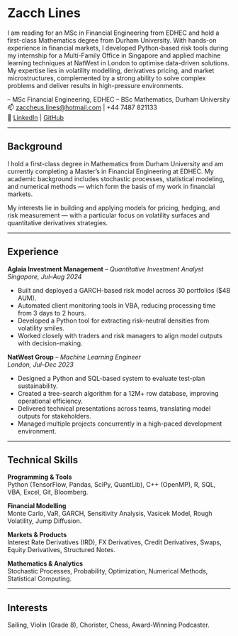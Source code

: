 # Zacch Lines

I am reading for an MSc in Financial Engineering from EDHEC and hold a first-class Mathematics degree from Durham University. With hands-on experience in financial markets, I developed Python-based risk tools during my internship for a Multi-Family Office in Singapore and applied machine learning techniques at NatWest in London to optimise data-driven solutions. My expertise lies in volatility modelling, derivatives pricing, and market microstructures, complemented by a strong ability to solve complex problems and deliver results in high-pressure environments.

– MSc Financial Engineering, EDHEC
– BSc Mathematics, Durham University
📫 zaccheus.lines@hotmail.com | +44 7487 821133  
🔗 [LinkedIn](https://www.linkedin.com/in/your-link) | [GitHub](https://github.com/your-github)

---

## Background

I hold a first-class degree in Mathematics from Durham University and am currently completing a Master’s in Financial Engineering at EDHEC. My academic background includes stochastic processes, statistical modeling, and numerical methods — which form the basis of my work in financial markets.

My interests lie in building and applying models for pricing, hedging, and risk measurement — with a particular focus on volatility surfaces and quantitative derivatives strategies.

---

## Experience

**Aglaia Investment Management** – *Quantitative Investment Analyst*  
_Singapore, Jul–Aug 2024_

- Built and deployed a GARCH-based risk model across 30 portfolios ($4B AUM).
- Automated client monitoring tools in VBA, reducing processing time from 3 days to 2 hours.
- Developed a Python tool for extracting risk-neutral densities from volatility smiles.
- Worked closely with traders and risk managers to align model outputs with decision-making.

**NatWest Group** – *Machine Learning Engineer*  
_London, Jul–Dec 2023_

- Designed a Python and SQL-based system to evaluate test-plan sustainability.
- Created a tree-search algorithm for a 12M+ row database, improving operational efficiency.
- Delivered technical presentations across teams, translating model outputs for stakeholders.
- Managed multiple projects concurrently in a high-paced development environment.

---

## Technical Skills

**Programming & Tools**  
Python (TensorFlow, Pandas, SciPy, QuantLib), C++ (OpenMP), R, SQL, VBA, Excel, Git, Bloomberg.

**Financial Modelling**  
Monte Carlo, VaR, GARCH, Sensitivity Analysis, Vasicek Model, Rough Volatility, Jump Diffusion.

**Markets & Products**  
Interest Rate Derivatives (IRD), FX Derivatives, Credit Derivatives, Swaps, Equity Derivatives, Structured Notes.

**Mathematics & Analytics**  
Stochastic Processes, Probability, Optimization, Numerical Methods, Statistical Computing.

---

## Interests

Sailing, Violin (Grade 8), Chorister, Chess, Award-Winning Podcaster.

